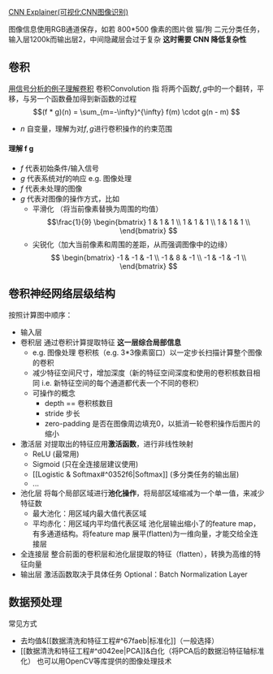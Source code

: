 [CNN Explainer(可视化CNN图像识别)](https://poloclub.github.io/cnn-explainer/)

图像信息使用RGB通道保存，如若 800\*500 像素的图片做 猫/狗 二元分类任务，输入层1200k而输出层2，中间隐藏层会过于复杂
**这时需要 CNN 降低复杂性**

## 卷积
[用信号分析的例子理解卷积](https://www.zhihu.com/question/22298352/answer/637156871)
卷积Convolution 指 将两个函数$f,g$中的一个翻转，平移，与另一个函数叠加得到新函数的过程
$$(f * g)(n) = \sum_{m=-\infty}^{\infty} f(m) \cdot g(n - m)
$$
- $n$ 自变量，理解为对$f,g$进行卷积操作的约束范围
#### 理解 f g
- $f$ 代表初始条件/输入信号
- $g$ 代表系统对$f$的响应
e.g. 图像处理
- $f$ 代表未处理的图像
- $g$ 代表对图像的操作方式，比如
	- 平滑化 （将当前像素替换为周围的均值）$$\frac{1}{9}
\begin{bmatrix}
1 & 1 & 1 \\
1 & 1 & 1 \\
1 & 1 & 1 \\
\end{bmatrix}
$$
	- 尖锐化（加大当前像素和周围的差距，从而强调图像中的边缘）$$
\begin{bmatrix}
-1 & -1 & -1 \\
-1 & 8 & -1 \\
-1 & -1 & -1 \\
\end{bmatrix}
$$
## 卷积神经网络层级结构
按照计算图中顺序：
- 输入层
- 卷积层 通过卷积计算提取特征 **这一层综合局部信息**
	- e.g. 图像处理 卷积核（e.g. 3\*3像素窗口）以一定步长扫描计算整个图像的卷积
	- 减少特征空间尺寸，增加深度（新的特征空间深度和使用的卷积核数目相同 i.e. 新特征空间的每个通道都代表一个不同的卷积）
	- 可操作的概念
		- depth == 卷积核数目
		- stride 步长
		- zero-padding 是否在图像周边填充0，以抵消一轮卷积操作后图片的缩小
- 激活层 对提取出的特征应用**激活函数**，进行非线性映射
	- ReLU (最常用)
	- Sigmoid (只在全连接层建议使用)
	- [[Logistic & Softmax#^0352f6|Softmax]] (多分类任务的输出层)
	- ...
- 池化层 将每个局部区域进行**池化操作**，将局部区域缩减为一个单一值，来减少特征数
	- 最大池化：用区域内最大值代表区域
	- 平均赤化：用区域内平均值代表区域
	池化层输出缩小了的feature map，有多通道结构。将feature map 展平(flatten)为一维向量，才能交给全连接层
- 全连接层 整合前面的卷积层和池化层提取的特征（flatten），转换为高维的特征向量
- 输出层 激活函数取决于具体任务
Optional：Batch Normalization Layer 

## 数据预处理
常见方式
- 去均值&[[数据清洗和特征工程#^67faeb|标准化]]（一般选择）
- [[数据清洗和特征工程#^d042ee|PCA]]&白化（将PCA后的数据沿特征轴标准化） 
也可以用OpenCV等库提供的图像处理技术